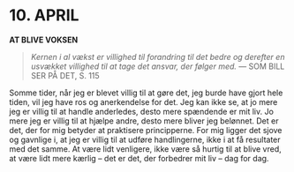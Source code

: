# 10. APRIL

**AT BLIVE VOKSEN**

> *Kernen i al vækst er villighed til forandring til det bedre og derefter en usvækket villighed til at tage det ansvar, der følger med.*
> — SOM BILL SER PÅ DET, S. 115

Somme tider, når jeg er blevet villig til at gøre det, jeg burde have gjort hele tiden, vil jeg have ros og anerkendelse for det. Jeg kan ikke se, at jo mere jeg er villig til at handle anderledes, desto mere spændende er mit liv. Jo mere jeg er villig til at hjælpe andre, desto mere bliver jeg belønnet. Det er det, der for mig betyder at praktisere principperne. For mig ligger det sjove og gavnlige i, at jeg er villig til at udføre handlingerne, ikke i at få resultater med det samme. At være lidt venligere, ikke være så hurtig til at blive vred, at være lidt mere kærlig – det er det, der forbedrer mit liv – dag for dag.
